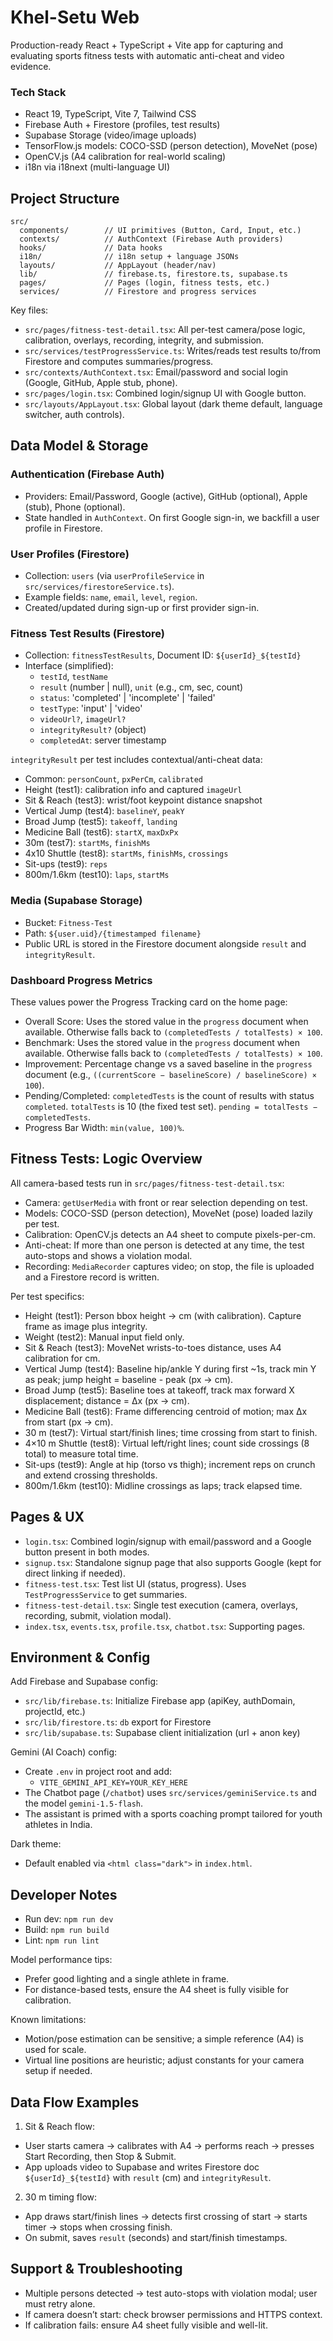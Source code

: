 # Khel-Setu Web

Production-ready React + TypeScript + Vite app for capturing and evaluating sports fitness tests with automatic anti-cheat and video evidence.

### Tech Stack
- React 19, TypeScript, Vite 7, Tailwind CSS
- Firebase Auth + Firestore (profiles, test results)
- Supabase Storage (video/image uploads)
- TensorFlow.js models: COCO-SSD (person detection), MoveNet (pose)
- OpenCV.js (A4 calibration for real-world scaling)
- i18n via i18next (multi-language UI)

## Project Structure

```
src/
  components/        // UI primitives (Button, Card, Input, etc.)
  contexts/          // AuthContext (Firebase Auth providers)
  hooks/             // Data hooks
  i18n/              // i18n setup + language JSONs
  layouts/           // AppLayout (header/nav)
  lib/               // firebase.ts, firestore.ts, supabase.ts
  pages/             // Pages (login, fitness tests, etc.)
  services/          // Firestore and progress services
```

Key files:
- `src/pages/fitness-test-detail.tsx`: All per-test camera/pose logic, calibration, overlays, recording, integrity, and submission.
- `src/services/testProgressService.ts`: Writes/reads test results to/from Firestore and computes summaries/progress.
- `src/contexts/AuthContext.tsx`: Email/password and social login (Google, GitHub, Apple stub, phone).
- `src/pages/login.tsx`: Combined login/signup UI with Google button.
- `src/layouts/AppLayout.tsx`: Global layout (dark theme default, language switcher, auth controls).

## Data Model & Storage

### Authentication (Firebase Auth)
- Providers: Email/Password, Google (active), GitHub (optional), Apple (stub), Phone (optional).
- State handled in `AuthContext`. On first Google sign-in, we backfill a user profile in Firestore.

### User Profiles (Firestore)
- Collection: `users` (via `userProfileService` in `src/services/firestoreService.ts`).
- Example fields: `name`, `email`, `level`, `region`.
- Created/updated during sign-up or first provider sign-in.

### Fitness Test Results (Firestore)
- Collection: `fitnessTestResults`, Document ID: `${userId}_${testId}`
- Interface (simplified):
  - `testId`, `testName`
  - `result` (number | null), `unit` (e.g., cm, sec, count)
  - `status`: 'completed' | 'incomplete' | 'failed'
  - `testType`: 'input' | 'video'
  - `videoUrl?`, `imageUrl?`
  - `integrityResult?` (object)
  - `completedAt`: server timestamp

`integrityResult` per test includes contextual/anti-cheat data:
- Common: `personCount`, `pxPerCm`, `calibrated`
- Height (test1): calibration info and captured `imageUrl`
- Sit & Reach (test3): wrist/foot keypoint distance snapshot
- Vertical Jump (test4): `baselineY`, `peakY`
- Broad Jump (test5): `takeoff`, `landing`
- Medicine Ball (test6): `startX`, `maxDxPx`
- 30m (test7): `startMs`, `finishMs`
- 4x10 Shuttle (test8): `startMs`, `finishMs`, `crossings`
- Sit-ups (test9): `reps`
- 800m/1.6km (test10): `laps`, `startMs`

### Media (Supabase Storage)
- Bucket: `Fitness-Test`
- Path: `${user.uid}/{timestamped filename}`
- Public URL is stored in the Firestore document alongside `result` and `integrityResult`.

### Dashboard Progress Metrics

These values power the Progress Tracking card on the home page:

- Overall Score: Uses the stored value in the `progress` document when available. Otherwise falls back to `(completedTests / totalTests) × 100`.
- Benchmark: Uses the stored value in the `progress` document when available. Otherwise falls back to `(completedTests / totalTests) × 100`.
- Improvement: Percentage change vs a saved baseline in the `progress` document (e.g., `((currentScore − baselineScore) / baselineScore) × 100`).
- Pending/Completed: `completedTests` is the count of results with status `completed`. `totalTests` is 10 (the fixed test set). `pending = totalTests − completedTests`.
- Progress Bar Width: `min(value, 100)%`.

## Fitness Tests: Logic Overview

All camera-based tests run in `src/pages/fitness-test-detail.tsx`:
- Camera: `getUserMedia` with front or rear selection depending on test.
- Models: COCO-SSD (person detection), MoveNet (pose) loaded lazily per test.
- Calibration: OpenCV.js detects an A4 sheet to compute pixels-per-cm.
- Anti-cheat: If more than one person is detected at any time, the test auto-stops and shows a violation modal.
- Recording: `MediaRecorder` captures video; on stop, the file is uploaded and a Firestore record is written.

Per test specifics:
- Height (test1): Person bbox height → cm (with calibration). Capture frame as image plus integrity.
- Weight (test2): Manual input field only.
- Sit & Reach (test3): MoveNet wrists-to-toes distance, uses A4 calibration for cm.
- Vertical Jump (test4): Baseline hip/ankle Y during first ~1s, track min Y as peak; jump height = baseline - peak (px → cm).
- Broad Jump (test5): Baseline toes at takeoff, track max forward X displacement; distance = Δx (px → cm).
- Medicine Ball (test6): Frame differencing centroid of motion; max Δx from start (px → cm).
- 30 m (test7): Virtual start/finish lines; time crossing from start to finish.
- 4×10 m Shuttle (test8): Virtual left/right lines; count side crossings (8 total) to measure total time.
- Sit-ups (test9): Angle at hip (torso vs thigh); increment reps on crunch and extend crossing thresholds.
- 800m/1.6km (test10): Midline crossings as laps; track elapsed time.

## Pages & UX

- `login.tsx`: Combined login/signup with email/password and a Google button present in both modes.
- `signup.tsx`: Standalone signup page that also supports Google (kept for direct linking if needed).
- `fitness-test.tsx`: Test list UI (status, progress). Uses `TestProgressService` to get summaries.
- `fitness-test-detail.tsx`: Single test execution (camera, overlays, recording, submit, violation modal).
- `index.tsx`, `events.tsx`, `profile.tsx`, `chatbot.tsx`: Supporting pages.

## Environment & Config

Add Firebase and Supabase config:
- `src/lib/firebase.ts`: Initialize Firebase app (apiKey, authDomain, projectId, etc.)
- `src/lib/firestore.ts`: `db` export for Firestore
- `src/lib/supabase.ts`: Supabase client initialization (url + anon key)

Gemini (AI Coach) config:
- Create `.env` in project root and add:
  - `VITE_GEMINI_API_KEY=YOUR_KEY_HERE`
- The Chatbot page (`/chatbot`) uses `src/services/geminiService.ts` and the model `gemini-1.5-flash`.
- The assistant is primed with a sports coaching prompt tailored for youth athletes in India.

Dark theme:
- Default enabled via `<html class="dark">` in `index.html`.

## Developer Notes

- Run dev: `npm run dev`
- Build: `npm run build`
- Lint: `npm run lint`

Model performance tips:
- Prefer good lighting and a single athlete in frame.
- For distance-based tests, ensure the A4 sheet is fully visible for calibration.

Known limitations:
- Motion/pose estimation can be sensitive; a simple reference (A4) is used for scale.
- Virtual line positions are heuristic; adjust constants for your camera setup if needed.

## Data Flow Examples

1) Sit & Reach flow:
- User starts camera → calibrates with A4 → performs reach → presses Start Recording, then Stop & Submit.
- App uploads video to Supabase and writes Firestore doc `${userId}_${testId}` with `result` (cm) and `integrityResult`.

2) 30 m timing flow:
- App draws start/finish lines → detects first crossing of start → starts timer → stops when crossing finish.
- On submit, saves `result` (seconds) and start/finish timestamps.

## Support & Troubleshooting

- Multiple persons detected → test auto-stops with violation modal; user must retry alone.
- If camera doesn’t start: check browser permissions and HTTPS context.
- If calibration fails: ensure A4 sheet fully visible and well-lit.
